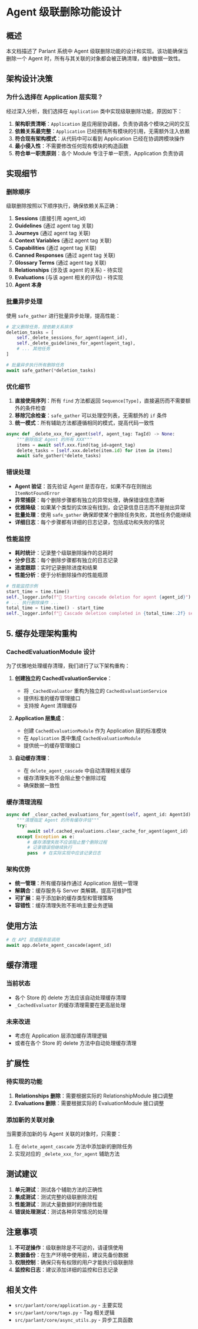 # Agent 级联删除功能设计

## 概述

本文档描述了 Parlant 系统中 Agent 级联删除功能的设计和实现。该功能确保当删除一个 Agent 时，所有与其关联的对象都会被正确清理，维护数据一致性。

## 架构设计决策

### 为什么选择在 Application 层实现？

经过深入分析，我们选择在 `Application` 类中实现级联删除功能，原因如下：

1. **架构职责清晰**：`Application` 是应用层协调器，负责协调各个模块之间的交互
2. **依赖关系最完整**：`Application` 已经拥有所有模块的引用，无需额外注入依赖
3. **符合现有架构模式**：从代码中可以看到 Application 已经在协调跨模块操作
4. **最小侵入性**：不需要修改任何现有模块的构造函数
5. **符合单一职责原则**：各个 Module 专注于单一职责，Application 负责协调

## 实现细节

### 删除顺序

级联删除按照以下顺序执行，确保依赖关系正确：

1. **Sessions** (直接引用 agent_id)
2. **Guidelines** (通过 agent tag 关联)
3. **Journeys** (通过 agent tag 关联)
4. **Context Variables** (通过 agent tag 关联)
5. **Capabilities** (通过 agent tag 关联)
6. **Canned Responses** (通过 agent tag 关联)
7. **Glossary Terms** (通过 agent tag 关联)
8. **Relationships** (涉及该 agent 的关系) - 待实现
9. **Evaluations** (与该 agent 相关的评估) - 待实现
10. **Agent 本身**

### 批量异步处理

使用 `safe_gather` 进行批量异步处理，提高性能：

```python
# 定义删除任务，按依赖关系排序
deletion_tasks = [
    self._delete_sessions_for_agent(agent_id),
    self._delete_guidelines_for_agent(agent_tag),
    # ... 其他任务
]

# 批量异步执行所有删除任务
await safe_gather(*deletion_tasks)
```

### 优化细节

1. **直接使用序列**：所有 `find` 方法都返回 `Sequence[Type]`，直接遍历而不需要额外的条件检查
2. **移除冗余检查**：`safe_gather` 可以处理空列表，无需额外的 `if` 条件
3. **统一模式**：所有辅助方法都遵循相同的模式，提高代码一致性

```python
async def _delete_xxx_for_agent(self, agent_tag: TagId) -> None:
    """删除指定 Agent 的所有 XXX"""
    items = await self.xxx.find(tag_id=agent_tag)
    delete_tasks = [self.xxx.delete(item.id) for item in items]
    await safe_gather(*delete_tasks)
```

### 错误处理

- **Agent 验证**：首先验证 Agent 是否存在，如果不存在则抛出 `ItemNotFoundError`
- **异常捕获**：每个删除步骤都有独立的异常处理，确保错误信息清晰
- **优雅降级**：如果某个类型的实体没有找到，会记录信息日志而不是抛出异常
- **批量处理**：使用 `safe_gather` 确保即使某个删除任务失败，其他任务仍能继续
- **详细日志**：每个步骤都有详细的日志记录，包括成功和失败的情况

### 性能监控

- **耗时统计**：记录整个级联删除操作的总耗时
- **分步日志**：每个删除步骤都有独立的日志记录
- **进度跟踪**：实时记录删除进度和结果
- **性能分析**：便于分析删除操作的性能瓶颈

```python
# 性能监控示例
start_time = time.time()
self._logger.info(f"🚀 Starting cascade deletion for agent {agent_id}")
# ... 执行删除操作 ...
total_time = time.time() - start_time
self._logger.info(f"🎉 Cascade deletion completed in {total_time:.2f} seconds")
```

## 5. 缓存处理架构重构

### CachedEvaluationModule 设计

为了优雅地处理缓存清理，我们进行了以下架构重构：

1. **创建独立的 CachedEvaluationService**：
   - 将 `_CachedEvaluator` 重构为独立的 `CachedEvaluationService`
   - 提供标准的缓存管理接口
   - 支持按 Agent 清理缓存

2. **Application 层集成**：
   - 创建 `CachedEvaluationModule` 作为 Application 层的标准模块
   - 在 `Application` 类中集成 `CachedEvaluationModule`
   - 提供统一的缓存管理接口

3. **自动缓存清理**：
   - 在 `delete_agent_cascade` 中自动清理相关缓存
   - 缓存清理失败不会阻止整个删除过程
   - 确保数据一致性

### 缓存清理流程

```python
async def _clear_cached_evaluations_for_agent(self, agent_id: AgentId) -> None:
    """清理指定 Agent 的所有缓存评估"""
    try:
        await self.cached_evaluations.clear_cache_for_agent(agent_id)
    except Exception as e:
        # 缓存清理失败不应该阻止整个删除过程
        # 记录错误但继续执行
        pass  # 在实际实现中应该记录日志
```

### 架构优势

- **统一管理**：所有缓存操作通过 Application 层统一管理
- **解耦合**：缓存服务与 Server 类解耦，提高可维护性
- **可扩展**：易于添加新的缓存类型和管理策略
- **容错性**：缓存清理失败不影响主要业务逻辑

## 使用方法

```python
# 在 API 层或服务层调用
await app.delete_agent_cascade(agent_id)
```

## 缓存清理

### 当前状态
- 各个 Store 的 delete 方法应该自动处理缓存清理
- `_CachedEvaluator` 的缓存清理需要在更高层处理

### 未来改进
- 考虑在 Application 层添加缓存清理逻辑
- 或者在各个 Store 的 delete 方法中自动处理缓存清理

## 扩展性

### 待实现的功能
1. **Relationships 删除**：需要根据实际的 RelationshipModule 接口调整
2. **Evaluations 删除**：需要根据实际的 EvaluationModule 接口调整

### 添加新的关联对象
当需要添加新的与 Agent 关联的对象时，只需要：
1. 在 `delete_agent_cascade` 方法中添加新的删除任务
2. 实现对应的 `_delete_xxx_for_agent` 辅助方法

## 测试建议

1. **单元测试**：测试各个辅助方法的正确性
2. **集成测试**：测试完整的级联删除流程
3. **性能测试**：测试大量数据时的删除性能
4. **错误处理测试**：测试各种异常情况的处理

## 注意事项

1. **不可逆操作**：级联删除是不可逆的，请谨慎使用
2. **数据备份**：在生产环境中使用前，建议先备份数据
3. **权限控制**：确保只有有权限的用户才能执行级联删除
4. **监控和日志**：建议添加详细的监控和日志记录

## 相关文件

- `src/parlant/core/application.py` - 主要实现
- `src/parlant/core/tags.py` - Tag 相关逻辑
- `src/parlant/core/async_utils.py` - 异步工具函数
